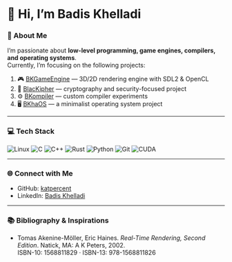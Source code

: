 # 👋 Hi, I’m Badis Khelladi  

### 💫 About Me
I’m passionate about **low-level programming, game engines, compilers, and operating systems**.  
Currently, I’m focusing on the following projects:  

1. 🎮 [BKGameEngine](https://github.com/katpercent/BKGameEngine) — 3D/2D rendering engine with SDL2 & OpenCL  
2. 🔐 [BlacKipher](https://github.com/katpercent/BlacKipher) — cryptography and security-focused project  
3. ⚙️ [BKompiler](https://github.com/katpercent/BKompiler) — custom compiler experiments  
4. 🖥️ [BKhaOS](https://github.com/katpercent/BKhaOS) — a minimalist operating system project  

---

### 💻 Tech Stack
![Linux](https://img.shields.io/badge/linux-%23FCC624.svg?style=for-the-badge&logo=linux&logoColor=black) 
![C](https://img.shields.io/badge/c-%2300599C.svg?style=for-the-badge&logo=c&logoColor=white) 
![C++](https://img.shields.io/badge/c++-%2300599C.svg?style=for-the-badge&logo=c%2B%2B&logoColor=white) 
![Rust](https://img.shields.io/badge/rust-%23000000.svg?style=for-the-badge&logo=rust&logoColor=white) 
![Python](https://img.shields.io/badge/python-3670A0?style=for-the-badge&logo=python&logoColor=ffdd54) 
![Git](https://img.shields.io/badge/git-%23F05033.svg?style=for-the-badge&logo=git&logoColor=white) 
![CUDA](https://img.shields.io/badge/cuda-000000.svg?style=for-the-badge&logo=nVIDIA&logoColor=green) 

---

### 🌐 Connect with Me
- GitHub: [katpercent](https://github.com/katpercent)  
- LinkedIn: [Badis Khelladi](https://www.linkedin.com/in/badis-khelladi-360656349/)  

---

### 📚 Bibliography & Inspirations
- Tomas Akenine-Möller, Eric Haines. *Real-Time Rendering, Second Edition*. Natick, MA: A K Peters, 2002.  
  ISBN-10: 1568811829 · ISBN-13: 978-1568811826
